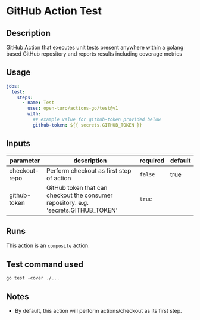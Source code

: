 # GitHub Action Test

## Description

GitHub Action that executes unit tests present anywhere within a golang based GitHub repository and reports results including coverage metrics

## Usage

```yaml
jobs:
  test:
    steps:
      - name: Test
        uses: open-turo/actions-go/test@v1
        with:
          ## example value for github-token provided below
          github-token: ${{ secrets.GITHUB_TOKEN }}
```

## Inputs

| parameter     | description                                                                         | required | default |
| ------------- | ----------------------------------------------------------------------------------- | -------- | ------- |
| checkout-repo | Perform checkout as first step of action                                            | `false`  | true    |
| github-token  | GitHub token that can checkout the consumer repository. e.g. 'secrets.GITHUB_TOKEN' | `true`   |         |

## Runs

This action is an `composite` action.

## Test command used

```shell
go test -cover ./...
```

## Notes

- By default, this action will perform actions/checkout as its first step.
